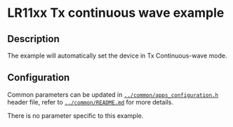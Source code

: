 # LR11xx Tx continuous wave example

## Description

The example will automatically set the device in Tx Continuous-wave mode.

## Configuration

Common parameters can be updated in [`../common/apps_configuration.h`](../common/apps_configuration.h) header file, refer to [`../common/README.md`](../common/README.md) for more details.

There is no parameter specific to this example.
